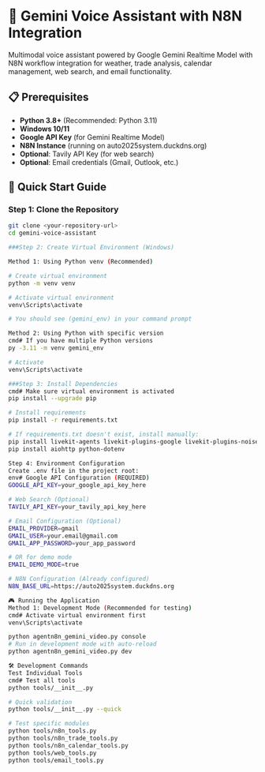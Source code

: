 # 🤖 Gemini Voice Assistant with N8N Integration

Multimodal voice assistant powered by Google Gemini Realtime Model with N8N workflow integration for weather, trade analysis, calendar management, web search, and email functionality.

## 📋 Prerequisites

- **Python 3.8+** (Recommended: Python 3.11)
- **Windows 10/11**
- **Google API Key** (for Gemini Realtime Model)
- **N8N Instance** (running on auto2025system.duckdns.org)
- **Optional**: Tavily API Key (for web search)
- **Optional**: Email credentials (Gmail, Outlook, etc.)

## 🚀 Quick Start Guide

### Step 1: Clone the Repository
```bash
git clone <your-repository-url>
cd gemini-voice-assistant

###Step 2: Create Virtual Environment (Windows)

Method 1: Using Python venv (Recommended)

# Create virtual environment
python -m venv venv

# Activate virtual environment
venv\Scripts\activate

# You should see (gemini_env) in your command prompt

Method 2: Using Python with specific version
cmd# If you have multiple Python versions
py -3.11 -m venv gemini_env

# Activate
venv\Scripts\activate

###Step 3: Install Dependencies
cmd# Make sure virtual environment is activated
pip install --upgrade pip

# Install requirements
pip install -r requirements.txt

# If requirements.txt doesn't exist, install manually:
pip install livekit-agents livekit-plugins-google livekit-plugins-noise-cancellation
pip install aiohttp python-dotenv

Step 4: Environment Configuration
Create .env file in the project root:
env# Google API Configuration (REQUIRED)
GOOGLE_API_KEY=your_google_api_key_here

# Web Search (Optional)
TAVILY_API_KEY=your_tavily_api_key_here

# Email Configuration (Optional)
EMAIL_PROVIDER=gmail
GMAIL_USER=your.email@gmail.com
GMAIL_APP_PASSWORD=your_app_password

# OR for demo mode
EMAIL_DEMO_MODE=true

# N8N Configuration (Already configured)
N8N_BASE_URL=https://auto2025system.duckdns.org

🎮 Running the Application
Method 1: Development Mode (Recommended for testing)
cmd# Activate virtual environment first
venv\Scripts\activate

python agentn8n_gemini_video.py console
# Run in development mode with auto-reload
python agentn8n_gemini_video.py dev

🛠️ Development Commands
Test Individual Tools
cmd# Test all tools
python tools/__init__.py

# Quick validation
python tools/__init__.py --quick

# Test specific modules
python tools/n8n_tools.py
python tools/n8n_trade_tools.py
python tools/n8n_calendar_tools.py
python tools/web_tools.py
python tools/email_tools.py



